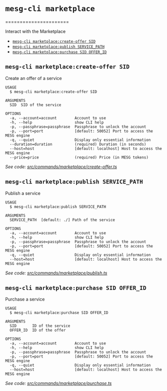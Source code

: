 # `mesg-cli marketplace`
======================

Interact with the Marketplace

* [`mesg-cli marketplace:create-offer SID`](#mesg-cli-marketplacecreate-offer-sid)
* [`mesg-cli marketplace:publish SERVICE_PATH`](#mesg-cli-marketplacepublish-service_path)
* [`mesg-cli marketplace:purchase SID OFFER_ID`](#mesg-cli-marketplacepurchase-sid-offer_id)

## `mesg-cli marketplace:create-offer SID`

Create an offer of a service

```
USAGE
  $ mesg-cli marketplace:create-offer SID

ARGUMENTS
  SID  SID of the service

OPTIONS
  -a, --account=account        Account to use
  -h, --help                   show CLI help
  -p, --passphrase=passphrase  Passphrase to unlock the account
  -p, --port=port              [default: 50052] Port to access the MESG engine
  -q, --quiet                  Display only essential information
  --duration=duration          (required) Duration (in seconds)
  --host=host                  [default: localhost] Host to access the MESG engine
  --price=price                (required) Price (in MESG tokens)
```

_See code: [src/commands/marketplace/create-offer.ts](https://github.com/mesg-foundation/cli/blob/v1.3.1/src/commands/marketplace/create-offer.ts)_

## `mesg-cli marketplace:publish SERVICE_PATH`

Publish a service

```
USAGE
  $ mesg-cli marketplace:publish SERVICE_PATH

ARGUMENTS
  SERVICE_PATH  [default: ./] Path of the service

OPTIONS
  -a, --account=account        Account to use
  -h, --help                   show CLI help
  -p, --passphrase=passphrase  Passphrase to unlock the account
  -p, --port=port              [default: 50052] Port to access the MESG engine
  -q, --quiet                  Display only essential information
  --host=host                  [default: localhost] Host to access the MESG engine
```

_See code: [src/commands/marketplace/publish.ts](https://github.com/mesg-foundation/cli/blob/v1.3.1/src/commands/marketplace/publish.ts)_

## `mesg-cli marketplace:purchase SID OFFER_ID`

Purchase a service

```
USAGE
  $ mesg-cli marketplace:purchase SID OFFER_ID

ARGUMENTS
  SID       ID of the service
  OFFER_ID  ID of the offer

OPTIONS
  -a, --account=account        Account to use
  -h, --help                   show CLI help
  -p, --passphrase=passphrase  Passphrase to unlock the account
  -p, --port=port              [default: 50052] Port to access the MESG engine
  -q, --quiet                  Display only essential information
  --host=host                  [default: localhost] Host to access the MESG engine
```

_See code: [src/commands/marketplace/purchase.ts](https://github.com/mesg-foundation/cli/blob/v1.3.1/src/commands/marketplace/purchase.ts)_
